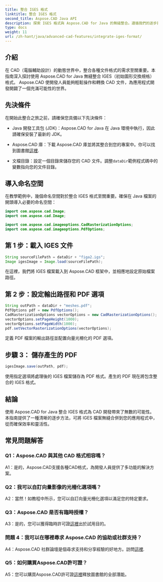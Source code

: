```yaml
---
title: 整合 IGES 格式
linktitle: 整合 IGES 格式
second_title: Aspose.CAD Java API
description: 探索 IGES 格式與 Aspose.CAD for Java 的無縫整合。遵循我們的逐步指南，利用 Aspose.CAD 的強大功能來提升您的 CAD 開發體驗。
type: docs
weight: 11
url: /zh-hant/java/advanced-cad-features/integrate-iges-format/
---
```

## 介紹

在 CAD（電腦輔助設計）的動態世界中，整合各種文件格式的需求至關重要。本指南深入探討使用 Aspose.CAD for Java 無縫整合 IGES（初始圖形交換規格）格式。 Aspose.CAD 使開發人員能夠輕鬆操作和轉換 CAD 文件，為應用程式開發開闢了一個充滿可能性的世界。

## 先決條件

在開始此整合之旅之前，請確保您具備以下先決條件：

- Java 開發工具包 (JDK)：Aspose.CAD for Java 在 Java 環境中執行，因此請確保安裝了最新的 JDK。

-  Aspose.CAD 庫：下載 Aspose.CAD 庫並將其整合到您的專案中。你可以找到圖書館[這裡](https://releases.aspose.com/cad/java/).

- 文檔目錄：設定一個目錄來儲存您的 CAD 文件。調整`dataDir`範例程式碼中的變數指向您的文件目錄。

## 導入命名空間

在教學範例中，幾個命名空間對於整合 IGES 格式至關重要。確保在 Java 檔案的開頭導入必要的命名空間：

```java
import com.aspose.cad.Image;
import com.aspose.cad.Image;

import com.aspose.cad.imageoptions.CadRasterizationOptions;
import com.aspose.cad.imageoptions.PdfOptions;
```

## 第 1 步：載入 IGES 文件

```java
String sourceFilePath = dataDir + "figa2.igs";
Image igesImage = Image.load(sourceFilePath);
```

在這裡，我們將 IGES 檔案載入到 Aspose.CAD 框架中，並相應地設定原始檔案路徑。

## 第 2 步：設定輸出路徑和 PDF 選項

```java
String outPath = dataDir + "meshes.pdf";
PdfOptions pdf = new PdfOptions();
CadRasterizationOptions vectorOptions = new CadRasterizationOptions();
vectorOptions.setPageHeight(1000);
vectorOptions.setPageWidth(1000);
pdf.setVectorRasterizationOptions(vectorOptions);
```

定義 PDF 檔案的輸出路徑並配置向量光柵化的 PDF 選項。

## 步驟 3： 儲存產生的 PDF

```java
igesImage.save(outPath, pdf);
```

使用指定選項將處理後的 IGES 檔案儲存為 PDF 格式。產生的 PDF 現在將包含整合的 IGES 格式。

## 結論

使用 Aspose.CAD for Java 整合 IGES 格式為 CAD 開發帶來了無數的可能性。本指南提供了一種清晰的逐步方法，可將 IGES 檔案無縫合併到您的應用程式中，從而確保效率和靈活性。

## 常見問題解答

### Q1：Aspose.CAD 與其他 CAD 格式相容嗎？

A1：是的，Aspose.CAD支援各種CAD格式，為開發人員提供了多功能的解決方案。

### Q2：我可以自訂向量影像的光柵化選項嗎？

A2：當然！如教程中所示，您可以自訂向量光柵化選項以滿足您的特定要求。

### Q3：Aspose.CAD 是否有臨時授權？

 A3：是的，您可以獲得臨時許可證[這裡](https://purchase.aspose.com/temporary-license/)出於試用目的。

### 問題 4：我可以在哪裡尋求 Aspose.CAD 的協助或社群支持？

 A4：Aspose.CAD 社群論壇是個尋求支持和分享經驗的好地方。訪問[這裡](https://forum.aspose.com/c/cad/19).

### Q5：如何購買Aspose.CAD許可證？

 A5：您可以購買Aspose.CAD許可證[這裡](https://purchase.aspose.com/buy)釋放圖書館的全部潛能。